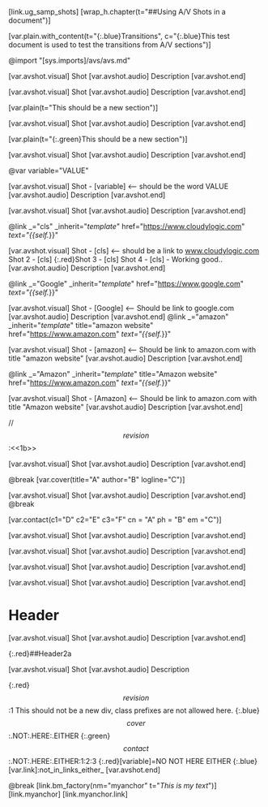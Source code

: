 [link.ug_samp_shots]
[wrap_h.chapter(t="##Using A/V Shots in a document")]

[var.plain.with_content(t="{:.blue}Transitions", c="{:.blue}This test document is used to test the transitions from A/V sections")]

@import "[sys.imports]/avs/avs.md"

[var.avshot.visual]
Shot
[var.avshot.audio]
Description
[var.avshot.end]

[var.avshot.visual]
Shot
[var.avshot.audio]
Description
[var.avshot.end]

[var.plain(t="This should be a new section")]

[var.avshot.visual]
Shot
[var.avshot.audio]
Description
[var.avshot.end]

[var.plain(t="{:.green}This should be a new section")]

[var.avshot.visual]
Shot
[var.avshot.audio]
Description
[var.avshot.end]

@var variable="VALUE"

[var.avshot.visual]
Shot - [variable] <-- should be the word VALUE
[var.avshot.audio]
Description
[var.avshot.end]

[var.avshot.visual]
Shot
[var.avshot.audio]
Description
[var.avshot.end]

@link _="cls" _inherit="_template_" href="https://www.cloudylogic.com" _text="{{self._}}"

[var.avshot.visual]
Shot - [cls] <-- should be a link to www.cloudylogic.com
Shot 2 - [cls]
{:.red}Shot 3 - [cls]
Shot 4 - [cls] - Working good..
[var.avshot.audio]
Description
[var.avshot.end]

@link _="Google" _inherit="_template_" href="https://www.google.com" _text="{{self._}}"

[var.avshot.visual]
Shot - [Google] <-- Should be link to google.com
[var.avshot.audio]
Description
[var.avshot.end]
@link _="amazon" _inherit="_template_" title="amazon website" href="https://www.amazon.com" _text="{{self._}}"

[var.avshot.visual]
Shot - [amazon] <-- Should be link to amazon.com with title "amazon website"
[var.avshot.audio]
Description
[var.avshot.end]

@link _="Amazon" _inherit="_template_" title="Amazon website" href="https://www.amazon.com" _text="{{self._}}"

[var.avshot.visual]
Shot - [Amazon] <-- Should be link to amazon.com with title "Amazon website"
[var.avshot.audio]
Description
[var.avshot.end]

//$$revision$$:<<1b>>

[var.avshot.visual]
Shot
[var.avshot.audio]
Description
[var.avshot.end]

@break
[var.cover(title="A" author="B" logline="C")]

[var.avshot.visual]
Shot
[var.avshot.audio]
Description
[var.avshot.end]
@break

[var.contact(c1="D" c2="E"  c3="F"  cn = "A"  ph  =  "B"    em   ="C")]

[var.avshot.visual]
Shot
[var.avshot.audio]
Description
[var.avshot.end]

[var.avshot.visual]
Shot
[var.avshot.audio]
Description
[var.avshot.end]

[var.avshot.visual]
Shot
[var.avshot.audio]
Description
[var.avshot.end]

[var.avshot.visual]
Shot
[var.avshot.audio]
Description
[var.avshot.end]

# Header

[var.avshot.visual]
Shot
[var.avshot.audio]
Description
[var.avshot.end]

{:.red}##Header2a

[var.avshot.visual]
Shot
[var.avshot.audio]
Description

{:.red}$$revision$$:1 This should not be a new div, class prefixes are not allowed here.
{:.blue}$$cover$$:.NOT:.HERE:.EITHER
{:.green}$$contact$$:.NOT:.HERE:.EITHER:1:2:3
{:.red}[variable]=NO NOT HERE EITHER
{:.blue}[var.link]:not_in_links_either_
[var.avshot.end]

@break
[link.bm_factory(nm="myanchor" t="*This is my text*")]
[link.myanchor]
[link.myanchor.link]
